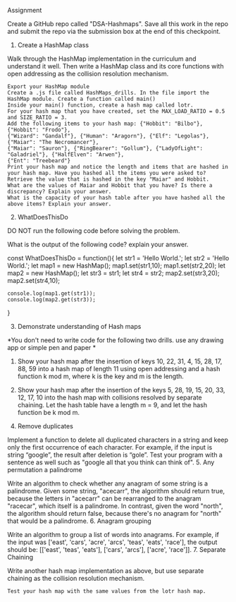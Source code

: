 Assignment

Create a GitHub repo called "DSA-Hashmaps". Save all this work in the repo and submit the repo via the submission box at the end of this checkpoint.
1. Create a HashMap class

Walk through the HashMap implementation in the curriculum and understand it well. Then write a HashMap class and its core functions with open addressing as the collision resolution mechanism.

    Export your HashMap module
    Create a .js file called HashMaps_drills. In the file import the HashMap module. Create a function called main()
    Inside your main() function, create a hash map called lotr.
    For your hash map that you have created, set the MAX_LOAD_RATIO = 0.5 and SIZE_RATIO = 3.
    Add the following items to your hash map: {"Hobbit": "Bilbo"}, {"Hobbit": "Frodo"},
    {"Wizard": "Gandalf"}, {"Human": "Aragorn"}, {"Elf": "Legolas"}, {"Maiar": "The Necromancer"},
    {"Maiar": "Sauron"}, {"RingBearer": "Gollum"}, {"LadyOfLight": "Galadriel"}, {"HalfElven": "Arwen"},
    {"Ent": "Treebeard"}
    Print your hash map and notice the length and items that are hashed in your hash map. Have you hashed all the items you were asked to?
    Retrieve the value that is hashed in the key "Maiar" and Hobbit.
    What are the values of Maiar and Hobbit that you have? Is there a discrepancy? Explain your answer.
    What is the capacity of your hash table after you have hashed all the above items? Explain your answer.

2. WhatDoesThisDo

DO NOT run the following code before solving the problem.

What is the output of the following code? explain your answer.

const WhatDoesThisDo = function(){
    let str1 = 'Hello World.';
    let str2 = 'Hello World.';
    let map1 = new HashMap();
    map1.set(str1,10);
    map1.set(str2,20);
    let map2 = new HashMap();
    let str3 = str1;
    let str4 = str2;
    map2.set(str3,20);
    map2.set(str4,10);

    console.log(map1.get(str1));
    console.log(map2.get(str3));
}

3. Demonstrate understanding of Hash maps

*You don't need to write code for the following two drills. use any drawing app or simple pen and paper *

1) Show your hash map after the insertion of keys 10, 22, 31, 4, 15, 28, 17, 88, 59 into a hash map of length 11 using open addressing and a hash function k mod m, where k is the key and m is the length.

2) Show your hash map after the insertion of the keys 5, 28, 19, 15, 20, 33, 12, 17, 10 into the hash map with collisions resolved by separate chaining. Let the hash table have a length m = 9, and let the hash function be k mod m.
4. Remove duplicates

Implement a function to delete all duplicated characters in a string and keep only the first occurrence of each character. For example, if the input is string “google”, the result after deletion is “gole”. Test your program with a sentence as well such as "google all that you think can think of".
5. Any permutation a palindrome

Write an algorithm to check whether any anagram of some string is a palindrome. Given some string, "acecarr", the algorithm should return true, because the letters in "acecarr" can be rearranged to the anagram "racecar", which itself is a palindrome. In contrast, given the word "north", the algorithm should return false, because there's no anagram for "north" that would be a palindrome.
6. Anagram grouping

Write an algorithm to group a list of words into anagrams. For example, if the input was ['east', 'cars', 'acre', 'arcs', 'teas', 'eats', 'race'], the output should be: [['east', 'teas', 'eats'], ['cars', 'arcs'], ['acre', 'race']].
7. Separate Chaining

Write another hash map implementation as above, but use separate chaining as the collision resolution mechanism.

    Test your hash map with the same values from the lotr hash map.
